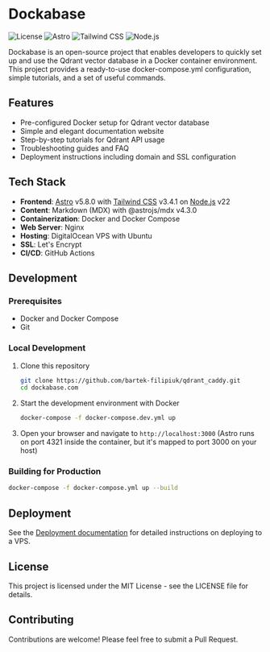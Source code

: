 # Dockabase

![License](https://img.shields.io/badge/license-MIT-blue.svg)
![Astro](https://img.shields.io/badge/Astro-4.6.3-orange.svg)
![Tailwind CSS](https://img.shields.io/badge/Tailwind%20CSS-3.4.1-blue.svg)
![Node.js](https://img.shields.io/badge/Node.js-22-orange.svg)

Dockabase is an open-source project that enables developers to quickly set up and use the Qdrant vector database in a Docker container environment. This project provides a ready-to-use docker-compose.yml configuration, simple tutorials, and a set of useful commands.

## Features

- Pre-configured Docker setup for Qdrant vector database
- Simple and elegant documentation website
- Step-by-step tutorials for Qdrant API usage
- Troubleshooting guides and FAQ
- Deployment instructions including domain and SSL configuration

## Tech Stack

- **Frontend**: [Astro](https://astro.build/) v5.8.0 with [Tailwind CSS](https://tailwindcss.com/) v3.4.1 on [Node.js](https://nodejs.org/) v22
- **Content**: Markdown (MDX) with @astrojs/mdx v4.3.0
- **Containerization**: Docker and Docker Compose
- **Web Server**: Nginx
- **Hosting**: DigitalOcean VPS with Ubuntu
- **SSL**: Let's Encrypt
- **CI/CD**: GitHub Actions

## Development

### Prerequisites

- Docker and Docker Compose
- Git

### Local Development

1. Clone this repository
   ```bash
   git clone https://github.com/bartek-filipiuk/qdrant_caddy.git
   cd dockabase.com
   ```

2. Start the development environment with Docker
   ```bash
   docker-compose -f docker-compose.dev.yml up
   ```

3. Open your browser and navigate to `http://localhost:3000` (Astro runs on port 4321 inside the container, but it's mapped to port 3000 on your host)

### Building for Production

```bash
docker-compose -f docker-compose.yml up --build
```

## Deployment

See the [Deployment documentation](https://dockabase.com/deployment) for detailed instructions on deploying to a VPS.

## License

This project is licensed under the MIT License - see the LICENSE file for details.

## Contributing

Contributions are welcome! Please feel free to submit a Pull Request.
